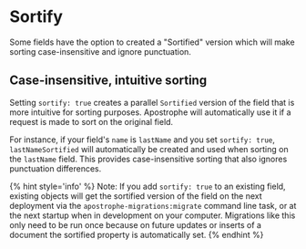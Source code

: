 # Sortify

Some fields have the option to created a "Sortified" version which will make sorting case-insensitive and ignore punctuation.

## Case-insensitive, intuitive sorting

Setting `sortify: true` creates a parallel `Sortified` version of the field that is more intuitive for sorting purposes. Apostrophe will automatically use it if a request is made to sort on the original field.

For instance, if your field's `name` is `lastName` and you set `sortify: true`, `lastNameSortified` will automatically be created and used when sorting on the `lastName` field. This provides case-insensitive sorting that also ignores punctuation differences.

{% hint style='info' %}
Note: If you add `sortify: true` to an existing field, existing objects will get the sortified version of the field on the next deployment via the `apostrophe-migrations:migrate` command line task, or at the next startup when in development on your computer. Migrations like this only need to be run once because on future updates or inserts of a document the sortified property is automatically set.
{% endhint %}
